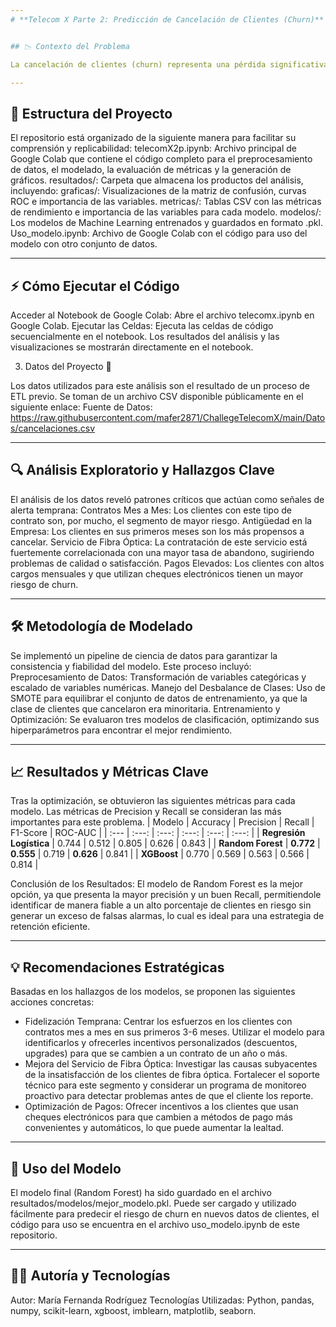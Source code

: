 ```yaml
---
# **Telecom X Parte 2: Predicción de Cancelación de Clientes (Churn)**


## 📉 Contexto del Problema 

La cancelación de clientes (churn) representa una pérdida significativa de ingresos y una amenaza para el crecimiento de la empresa. Identificar y retener a los clientes en riesgo es una prioridad estratégica. Este proyecto se enfoca en analizar los datos históricos para construir una herramienta predictiva que anticipe el abandono de clientes, permitiendo a la empresa actuar de manera proactiva.

---
```


## 📂 Estructura del Proyecto 

El repositorio está organizado de la siguiente manera para facilitar su comprensión y replicabilidad:
telecomX2p.ipynb: Archivo principal de Google Colab que contiene el código completo para el preprocesamiento de datos, el modelado, la evaluación de métricas y la generación de gráficos.
resultados/: Carpeta que almacena los productos del análisis, incluyendo:
graficas/: Visualizaciones de la matriz de confusión, curvas ROC e importancia de las variables.
metricas/: Tablas CSV con las métricas de rendimiento e importancia de las variables para cada modelo.
modelos/: Los modelos de Machine Learning entrenados y guardados en formato .pkl.
Uso_modelo.ipynb:  Archivo de Google Colab con el código para uso del modelo con otro conjunto de datos.

---

## ⚡ Cómo Ejecutar el Código 
Acceder al Notebook de Google Colab: Abre el archivo telecomx.ipynb en Google Colab.
Ejecutar las Celdas: Ejecuta las celdas de código secuencialmente en el notebook. Los resultados del análisis y las visualizaciones se mostrarán directamente en el notebook.

3. Datos del Proyecto 💾

Los datos utilizados para este análisis son el resultado de un proceso de ETL previo. Se toman de un archivo CSV disponible públicamente en el siguiente enlace:
Fuente de Datos: https://raw.githubusercontent.com/mafer2871/ChallegeTelecomX/main/Datos/cancelaciones.csv

---

## 🔍 Análisis Exploratorio y Hallazgos Clave 

El análisis de los datos reveló patrones críticos que actúan como señales de alerta temprana:
Contratos Mes a Mes: Los clientes con este tipo de contrato son, por mucho, el segmento de mayor riesgo.
Antigüedad en la Empresa: Los clientes en sus primeros meses son los más propensos a cancelar.
Servicio de Fibra Óptica: La contratación de este servicio está fuertemente correlacionada con una mayor tasa de abandono, sugiriendo problemas de calidad o satisfacción.
Pagos Elevados: Los clientes con altos cargos mensuales y que utilizan cheques electrónicos tienen un mayor riesgo de churn.

---

## 🛠️ Metodología de Modelado 

Se implementó un pipeline de ciencia de datos para garantizar la consistencia y fiabilidad del modelo. Este proceso incluyó:
Preprocesamiento de Datos: Transformación de variables categóricas y escalado de variables numéricas.
Manejo del Desbalance de Clases: Uso de SMOTE para equilibrar el conjunto de datos de entrenamiento, ya que la clase de clientes que cancelaron era minoritaria.
Entrenamiento y Optimización: Se evaluaron tres modelos de clasificación, optimizando sus hiperparámetros para encontrar el mejor rendimiento.

---

## 📈 Resultados y Métricas Clave 

Tras la optimización, se obtuvieron las siguientes métricas para cada modelo. Las métricas de Precision y Recall se consideran las más importantes para este problema.
| Modelo | Accuracy | Precision | Recall | F1-Score | ROC-AUC |
| :--- | :---: | :---: | :---: | :---: | :---: |
| **Regresión Logística** | 0.744 | 0.512 |   0.805   | 0.626 |   0.843   |
| **Random Forest** | **0.772** | **0.555** | 0.719 | **0.626** | 0.841 |
| **XGBoost** | 0.770 | 0.569 | 0.563 | 0.566 | 0.814 |

Conclusión de los Resultados: El modelo de Random Forest es la mejor opción, ya que presenta la mayor precisión y un buen Recall, permitiendole identificar de manera fiable a un alto porcentaje de clientes en riesgo sin generar un exceso de falsas alarmas, lo cual es ideal para una estrategia de retención eficiente.

---

## 💡 Recomendaciones Estratégicas 

Basadas en los hallazgos de los modelos, se proponen las siguientes acciones concretas:

- Fidelización Temprana: Centrar los esfuerzos en los clientes con contratos mes a mes en sus primeros 3-6 meses. Utilizar el modelo para identificarlos y ofrecerles incentivos personalizados (descuentos, upgrades) para que se cambien a un contrato de un año o más.
- Mejora del Servicio de Fibra Óptica: Investigar las causas subyacentes de la insatisfacción de los clientes de fibra óptica. Fortalecer el soporte técnico para este segmento y considerar un programa de monitoreo proactivo para detectar problemas antes de que el cliente los reporte.
- Optimización de Pagos: Ofrecer incentivos a los clientes que usan cheques electrónicos para que cambien a métodos de pago más convenientes y automáticos, lo que puede aumentar la lealtad.

---

## 🚀 Uso del Modelo 

El modelo final (Random Forest) ha sido guardado en el archivo resultados/modelos/mejor_modelo.pkl. Puede ser cargado y utilizado fácilmente para predecir el riesgo de churn en nuevos datos de clientes, el código para uso se encuentra en el archivo uso_modelo.ipynb de este repositorio.

---

## 🧑‍💻 Autoría y Tecnologías 

Autor: María Fernanda Rodríguez
Tecnologías Utilizadas: Python, pandas, numpy, scikit-learn, xgboost, imblearn, matplotlib, seaborn.
